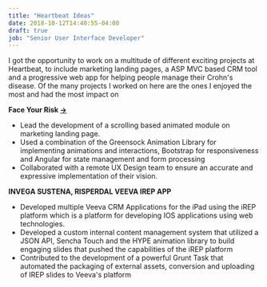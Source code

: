 ```yaml
---
title: "Heartbeat Ideas"
date: 2018-10-12T14:40:55-04:00
draft: true
job: "Senior User Interface Developer"
---
```


I got the opportunity to work on a multitude of different exciting projects at Heartbeat, to include marketing landing pages, a ASP MVC based CRM tool and a progressive web app for helping people manage their Crohn's disease. Of the many projects I worked on here are the ones I enjoyed the most and had the most impact on

**Face Your Risk [->](http://FaceYourRisk.com)**

* Lead the development of a scrolling based animated module on marketing landing page. 
* Used a combination of the Greensock Animation Library for implementing animations and interactions, Bootstrap for responsiveness and Angular for state management and form processing
* Collaborated with a remote UX Design team to ensure an accurate and expressive implementation of their vision. 

**INVEGA SUSTENA, RISPERDAL VEEVA IREP APP**

*	Developed multiple Veeva CRM Applications for the iPad using the iREP platform which is a platform for developing IOS applications using web technologies. 
*	Developed a custom internal content management system that utilized a JSON API, Sencha Touch and the  HYPE animation library to build engaging slides that pushed the capabilities of the iREP platform
*	Contributed to the development of a powerful Grunt Task that automated the packaging of external assets, conversion and uploading of IREP slides to Veeva's platform 




